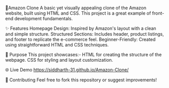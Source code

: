 🌟Amazon Clone 
A basic yet visually appealing clone of the Amazon website, built using HTML and CSS. This project is a great example of front-end development fundamentals.


✨ Features
Homepage Design: Inspired by Amazon's layout with a clean and simple structure.
Structured Sections: Includes header, product listings, and footer to replicate the e-commerce feel.
Beginner-Friendly: Created using straightforward HTML and CSS techniques.


🚀 Purpose
This project showcases:-
HTML for creating the structure of the webpage.
CSS for styling and layout customization.


🌐 Live Demo
https://siddharth-31.github.io/Amazon-Clone/


🤝 Contributing
Feel free to fork this repository or suggest improvements!
